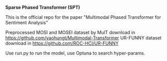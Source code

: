 **Sparse Phased Transformer (SPT)**

This is the official repo for the paper "Multimodal Phased Transformer for Sentiment Analysis"

Preprocessed MOSI and MOSEI dataset by MulT download in https://github.com/yaohungt/Multimodal-Transformer 
UR-FUNNY dataset download in https://github.com/ROC-HCI/UR-FUNNY 

Use run.py to run the model, use Optuna to search hyper-params.